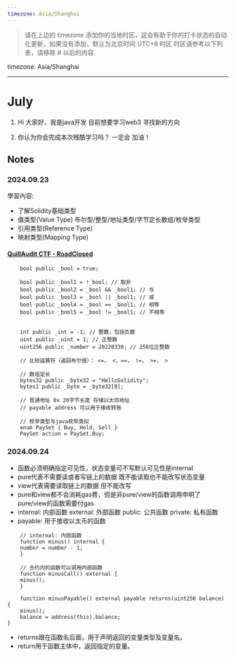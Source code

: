 ```yaml
---
timezone: Asia/Shanghai
---
```


> 请在上边的 timezone 添加你的当地时区，这会有助于你的打卡状态的自动化更新，如果没有添加，默认为北京时间 UTC+8 时区
> 时区请参考以下列表，请移除 # 以后的内容


timezone: Asia/Shanghai



---

# July

1. Hi 大家好，我是java开发 目前想要学习web3 寻找新的方向

2. 你认为你会完成本次残酷学习吗？ 一定会 加油！

## Notes

<!-- Content_START -->

### 2024.09.23

學習內容:
- 了解Solidity基础类型 
- 值类型(Value Type) 布尔型/整型/地址类型/字节定长数组/枚举类型
- 引用类型(Reference Type)
- 映射类型(Mapping Type)

#### [QuillAudit CTF - RoadClosed](./Writeup/SunSec/src/QuillCTF/RoadClosed.sol)

```
    bool public _bool = true;

    bool public _bool1 = !_bool; // 取非
    bool public _bool2 = _bool && _bool1; // 与
    bool public _bool3 = _bool || _bool1; // 或
    bool public _bool4 = _bool == _bool1; // 相等
    bool public _bool5 = _bool != _bool1; // 不相等
    

    int public _int = -1; // 整数，包括负数
    uint public _uint = 1; // 正整数
    uint256 public _number = 20220330; // 256位正整数
    
    // 比较运算符（返回布尔值）： <=， <，==， !=， >=， >
    
    // 数组定长
    bytes32 public _byte32 = "HelloSolidity"; 
    bytes1 public _byte = _byte32[0]; 
    
    // 普通地址 0x 20字节长度 存储以太坊地址
    // payable address 可以用于接收转账
    
    // 枚举类型与java枚举类似
    enum PaySet { Buy, Hold, Sell }
    PaySet action = PaySet.Buy;
```

###  

### 2024.09.24

* 函数必须明确指定可见性，状态变量可不写默认可见性是internal
* pure代表不需要读或者写链上的数据 既不能读取也不能改写状态变量
* view代表需要读取链上的数据 但不能改写
* pure和view都不会消耗gas费，但是非pure/view的函数调用申明了pure/view的函数需要付gas
* internal: 内部函数 external: 外部函数 public: 公共函数 private: 私有函数
* payable: 用于接收以太币的函数

```
    // internal: 内部函数
    function minus() internal {
    number = number - 1;
    }
    
    // 合约内的函数可以调用内部函数
    function minusCall() external {
    minus();
    }
    
    function minusPayable() external payable returns(uint256 balance) {
    minus();    
    balance = address(this).balance;
}
```
* returns跟在函数名后面，用于声明返回的变量类型及变量名。
* return用于函数主体中，返回指定的变量。


###


<!-- Content_END -->
